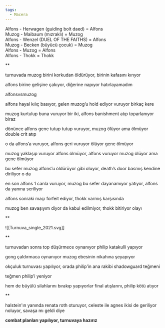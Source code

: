 ```yaml
---  
tags:  
  - Macera  
---  
```

Alfons - Herwagen (guiding bolt daed) = Alfons  
Muzog  - Maibaum (mızraklı) = Muzog  
Alfons - Wenzel (DUEL OF THE FAITHS) = Alfons  
Muzog  - Becken (büyücü çocuk) = Muzog  
Alfons - Muzog = Alfons  
Alfons - Thokk = Thokk  
  
  
  
**  
  
turnuvada muzog birini korkudan öldürüyor, birinin kafasını kırıyor  
  
alfons birine gelişine çakıyor, diğerine napıyor hatırlayamadım  
  
    
  
alfonsvsmuzog  
  
alfons hayal kılıç basıyor, gelen muzog’u hold ediyor vuruyor birkaç kere  
  
muzog kurtulup buna vuruyor bir iki, alfons banishment atıp toparlanıyor biraz  
  
dönünce alfons gene tutup tutup vuruyor, muzog ölüyor ama ölmüyor double crit atıp  
  
o da alfons’a vuruyor, alfons geri vuruyor ölüyor gene ölmüyor  
  
muzog yaklaşıp vuruyor alfons ölmüyor, alfons vuruyor muzog ölüyor ama gene ölmüyor  
  
bu sefer muzog alfons’u öldürüyor gibi oluyor, death’s door basmış kendine diriliyor o da  
  
en son alfons 1 canla vuruyor, muzog bu sefer dayanamıyor yatıyor, alfons da yanına seriliyor  
  
    
  
alfons sonraki maçı forfeit ediyor, thokk varmış karşısında  
  
muzog ben savaşıyım diyor da kabul edilmiyor, thokk bitiriyor olayı  
  
**  
  
![[Turnuva_single_2021.svg]]  
  
  
  
**  
  
turnuvadan sonra top düşürmece oynanıyor philip katakulli yapıyor  
  
gong çaldırmaca oynanıyor muzog ebesinin nikahına şeyapıyor  
  
    
  
okçuluk turnuvası yapılıyor, orada philip’in ana rakibi shadowguard teğmeni  
  
teğmen philip’i yeniyor  
  
hem de büyülü silahlarını bırakıp yapıyorlar final atışlarını, philip kötü atıyor  
  
**  
  
halstein'ın yanında renata roth oturuyor, celeste ile agnes ikisi de geriliyor noluyor, savaşa mı geldi diye  
  
  
**combat planları yapılıyor, turnuvaya hazırız**
